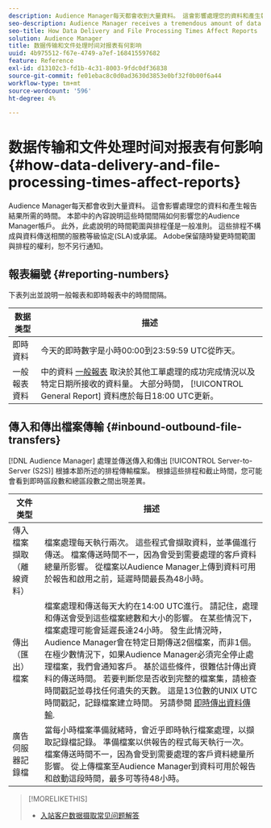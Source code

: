 ```yaml
---
description: Audience Manager每天都會收到大量資料。 這會影響處理您的資料和產生報告結果所需的時間。 本節中的內容說明這些時間間隔如何影響您的Audience Manager帳戶。 此外，此處說明的時間範圍與排程僅是一般准則。 這些排程不構成與資料傳送相關的服務等級協定(SLA)或承諾。 Adobe保留隨時變更時間範圍與排程的權利，恕不另行通知。
seo-description: Audience Manager receives a tremendous amount of data every day. This affects the amount of time it takes to process your data and generate report results. The content in this section describes how these time intervals affect your Audience Manager account. Also, the time frames and schedules described here are general guidelines only. These schedules do not constitute Service-Level Agreements (SLAs) or commitments related to data delivery. Adobe reserves the right to change the time frames and schedules at any time without notice.
seo-title: How Data Delivery and File Processing Times Affect Reports
solution: Audience Manager
title: 数据传输和文件处理时间对报表有何影响
uuid: 4b975512-f67e-4749-a7ef-168415597682
feature: Reference
exl-id: d13102c3-fd1b-4c31-8003-9fdc0df36838
source-git-commit: fe01ebac8c0d0ad3630d3853e0bf32f0b00f6a44
workflow-type: tm+mt
source-wordcount: '596'
ht-degree: 4%

---
```


# 数据传输和文件处理时间对报表有何影响{#how-data-delivery-and-file-processing-times-affect-reports}

Audience Manager每天都會收到大量資料。 這會影響處理您的資料和產生報告結果所需的時間。 本節中的內容說明這些時間間隔如何影響您的Audience Manager帳戶。 此外，此處說明的時間範圍與排程僅是一般准則。 這些排程不構成與資料傳送相關的服務等級協定(SLA)或承諾。 Adobe保留隨時變更時間範圍與排程的權利，恕不另行通知。

## 報表編號 {#reporting-numbers}

<!-- 

c_reporting_file_transfer_timeframe.xml

 -->

下表列出並說明一般報表和即時報表中的時間間隔。


| 数据类型 | 描述 |
|---|---|
| 即時資料 | 今天的即時數字是小時00:00到23:59:59 UTC從昨天。 |
| 一般報表資料 | 中的資料 [一般報表](../reporting/general-reports.md#general-reports-overview) 取決於其他工單處理的成功完成情況以及特定日期所接收的資料量。 大部分時間， [!UICONTROL General Report] 資料應於每日18:00 UTC更新。 |

## 傳入和傳出檔案傳輸 {#inbound-outbound-file-transfers}

[!DNL Audience Manager] 處理並傳送傳入和傳出 [!UICONTROL Server-to-Server (S2S)] 根據本節所述的排程傳輸檔案。 根據這些排程和截止時間，您可能會看到即時區段數和總區段數之間出現差異。

| 文件类型 | 描述 |
|---|---|
| 傳入檔案擷取（離線資料） | 檔案處理每天執行兩次。 這些程式會擷取資料，並準備進行傳送。 檔案傳送時間不一，因為會受到需要處理的客戶資料總量所影響。 從檔案以Audience Manager上傳到資料可用於報告和啟用之前，延遲時間最長為48小時。 |
| 傳出（匯出）檔案 | 檔案處理和傳送每天大約在14:00 UTC進行。 請記住，處理和傳送會受到這些檔案總數和大小的影響。 在某些情況下，檔案處理可能會延遲長達24小時。 發生此情況時，Audience Manager會在特定日期傳送2個檔案，而非1個。 在極少數情況下，如果Audience Manager必須完全停止處理檔案，我們會通知客戶。 基於這些條件，很難估計傳出資料的傳送時間。 若要判斷您是否收到完整的檔案集，請檢查時間戳記並尋找任何遺失的天數。 這是13位數的UNIX UTC時間戳記，記錄檔案建立時間。 另請參閱 [即時傳出資料傳輸](../integration/receiving-audience-data/real-time-outbound-transfers/real-time-outbound-transfers.md). |
| 廣告伺服器記錄檔 | 當每小時檔案準備就緒時，會近乎即時執行檔案處理，以擷取記錄檔記錄。 準備檔案以供報告的程式每天執行一次。 檔案傳送時間不一，因為會受到需要處理的客戶資料總量所影響。 從上傳檔案至Audience Manager到資料可用於報告和啟動這段時間，最多可等待48小時。 |

>[!MORELIKETHIS]
>
>* [入站客户数据摄取常见问题解答](../faq/faq-inbound-data-ingestion.md)

